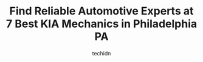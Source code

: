 ---
layout: ampstory
image: https://images.unsplash.com/photo-1618156903850-a0277427c567?ixlib=rb-4.0.3&ixid=MnwxMjA3fDB8MHxwaG90by1wYWdlfHx8fGVufDB8fHx8&auto=format&fit=crop&w=640&h=853&q=80
author: techidn
featured: false
description: When it comes to finding reliable automotive experts in Philadelphia PA, USA, look no further than the 7 best KIA Mechanic in the area. With their exceptional skills and dedication to provid
title: Find Reliable Automotive Experts at 7 Best KIA Mechanics in Philadelphia PA
cover:
   title: Find Reliable Automotive Experts at 7 Best KIA Mechanics in Philadelphia PA
   subtitle: Rickpate
   background: https://images.unsplash.com/photo-1618156903850-a0277427c567?ixlib=rb-4.0.3&ixid=MnwxMjA3fDB8MHxwaG90by1wYWdlfHx8fGVufDB8fHx8&auto=format&fit=crop&w=640&h=853&q=80

pages: 
 - layout: thirds
   top: <h1>#1 Waynes Garage</h1>
   bottom: "<p>I had a flat tire that needed repair and took it to Wayne. They were very busy and couldnt promise that they could fix it that day, which was not a problem for me. Two h</p>"
   background: https://www.knot35.com/toplist/wp-content/uploads/2023/06/best-kia-mechanic-1-in-philadelphia-pa-1685836090.jpeg
   backgroundblur: true
 - layout: thirds
   top: <h1>#2 Eugens Auto Sales & Repairs</h1>
   bottom: "<p>8917 Frankford Ave, Philadelphia, PA 19136, United States</p>"
   background: https://www.knot35.com/toplist/wp-content/uploads/2023/06/best-kia-mechanic-2-in-philadelphia-pa-1685836091.png
   cta:
      link: https://www.knot35.com/toplist/find-reliable-automotive-experts-at-7-best-kia-mechanics-in-philadelphia-pa/
      text: Find Reliable Automotive Experts at 7 Best KIA Mechanics in Philadelphia PA
 - layout: thirds
   top: <h1>#3 United Auto Collision</h1>
   bottom: "<p>3913 Germantown Ave, Philadelphia, PA 19140, United States</p>"
   background: https://www.knot35.com/toplist/wp-content/uploads/2023/06/best-kia-mechanic-3-in-philadelphia-pa-1685836093.png
   cta:
      link: https://www.knot35.com/toplist/find-reliable-automotive-experts-at-7-best-kia-mechanics-in-philadelphia-pa/
      text: Find Reliable Automotive Experts at 7 Best KIA Mechanics in Philadelphia PA
 - layout: thirds
   top: <h1>#4 Kens Automotive</h1>
   bottom: "<p>341 N 10th St, Philadelphia, PA 19107, United States</p>"
   background: https://images.unsplash.com/photo-1580610447943-1bfbef5efe07?ixlib=rb-4.0.3&ixid=MnwxMjA3fDB8MHxwaG90by1wYWdlfHx8fGVufDB8fHx8&auto=format&fit=crop&w=640&h=853&q=80
   cta:
      link: https://www.knot35.com/toplist/find-reliable-automotive-experts-at-7-best-kia-mechanics-in-philadelphia-pa/
      text: Find Reliable Automotive Experts at 7 Best KIA Mechanics in Philadelphia PA
 - layout: thirds
   top: <h1>#5 JB MOTOR WORKS</h1>
   bottom: "<p>5929 Woodland Ave, Philadelphia, PA 19143, United States</p>"
   background: https://images.unsplash.com/photo-1604871000636-074fa5117945?ixlib=rb-4.0.3&ixid=MnwxMjA3fDB8MHxwaG90by1wYWdlfHx8fGVufDB8fHx8&auto=format&fit=crop&w=640&h=853&q=80
   cta:
      link: https://www.knot35.com/toplist/find-reliable-automotive-experts-at-7-best-kia-mechanics-in-philadelphia-pa/
      text: Find Reliable Automotive Experts at 7 Best KIA Mechanics in Philadelphia PA
 - layout: thirds
   top: <h1>#6 360 Collision Service</h1>
   bottom: "<p>3410 Tulip St, Philadelphia, PA 19134, United States</p>"
   background: https://images.unsplash.com/photo-1489648022186-8f49310909a0?ixlib=rb-4.0.3&ixid=MnwxMjA3fDB8MHxwaG90by1wYWdlfHx8fGVufDB8fHx8&auto=format&fit=crop&w=640&h=853&q=80
   cta:
      link: https://www.knot35.com/toplist/find-reliable-automotive-experts-at-7-best-kia-mechanics-in-philadelphia-pa/
      text: Find Reliable Automotive Experts at 7 Best KIA Mechanics in Philadelphia PA
 - layout: thirds
   top: <h1>#7 B Auto Repair Inc</h1>
   bottom: "<p>1701 N 54th St, Philadelphia, PA 19131, United States</p>"
   background: https://images.unsplash.com/photo-1557672172-298e090bd0f1?ixlib=rb-4.0.3&ixid=MnwxMjA3fDB8MHxwaG90by1wYWdlfHx8fGVufDB8fHx8&auto=format&fit=crop&w=640&h=853&q=80
   cta:
      link: https://www.knot35.com/toplist/find-reliable-automotive-experts-at-7-best-kia-mechanics-in-philadelphia-pa/
      text: Find Reliable Automotive Experts at 7 Best KIA Mechanics in Philadelphia PA
 - layout: thirds
   middle: Continue reading...
   background: https://images.unsplash.com/photo-1615749413727-825b59a857b5?ixlib=rb-4.0.3&ixid=MnwxMjA3fDB8MHxwaG90by1wYWdlfHx8fGVufDB8fHx8&auto=format&fit=crop&w=640&h=853&q=80
   cta:
      link: https://www.knot35.com/toplist/find-reliable-automotive-experts-at-7-best-kia-mechanics-in-philadelphia-pa/
      text: Find Reliable Automotive Experts at 7 Best KIA Mechanics in Philadelphia PA
      
---